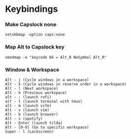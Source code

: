 # Keybindings

### Make Capslock none
```
setxkbmap -option caps:none
```

### Map Alt to Capslock key
```
xmodmap -e "keycode 66 = Alt_R NoSymbol Alt_R"
```

### Window & Workspace
```
Alt - j (Cycle windows in a workspace)
Alt - k (Cycle windows in reverse order in a workspace)
Alt - l (Next workspace)
Alt - h (Previous workspace)
alt - ; (launch rofi)
alt - t (launch terminal with tmux)
alt - m (launch vifm)
Alt - v (launch vim)
Alt - b (launch browser)
Alt - s (spotify)
Alt - Enter (launch tilda)
Alt - [0-9] (Go to specific workspace)
Super - l (Lockscreen)
```
